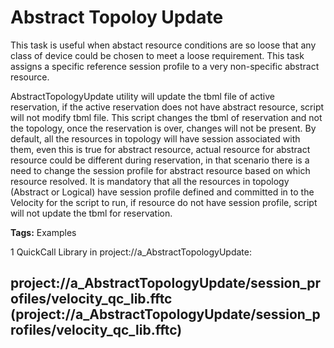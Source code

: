 # Abstract Topoloy Update

This task is useful when abstact resource conditions are so loose that any class of device could be chosen to meet a loose requirement. This task assigns a specific reference session profile to a very non-specific abstract resource.

AbstractTopologyUpdate utility will update the tbml file of active reservation, if the active reservation does not have abstract resource, script will not modify tbml file. This script changes the tbml of reservation and not the topology, once the reservation is over, changes will not be present.  By default, all the resources in topology will have session associated with them, even this is true for abstract resource, actual resource for abstract resource could be different during reservation, in that scenario there is a need to change the session profile for abstract resource based on which resource resolved. It is mandatory that all the resources in topology (Abstract or Logical) have session profile defined and committed in to the Velocity for the script to run, if resource do not have session profile, script will not update the tbml for reservation.

<b>Tags:</b> Examples

1 QuickCall Library in project://a_AbstractTopologyUpdate:
## project://a_AbstractTopologyUpdate/session_profiles/velocity_qc_lib.fftc (project://a_AbstractTopologyUpdate/session_profiles/velocity_qc_lib.fftc)

